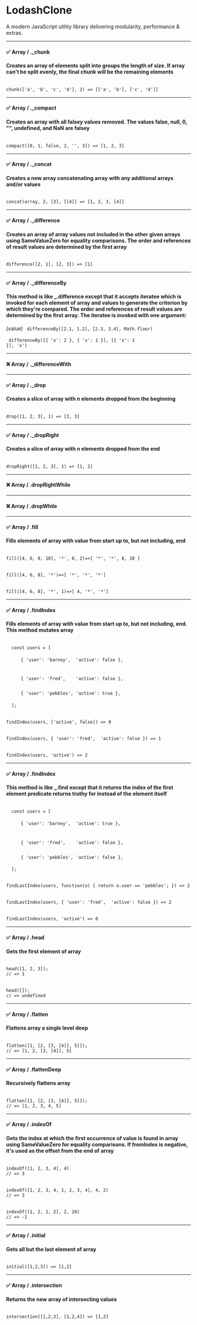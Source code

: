 # LodashClone
A modern JavaScript utility library delivering modularity, performance &amp; extras.
__________________________________

#### ✅ Array / ._chunk
#### Creates an array of elements split into groups the length of size. If array can't be split evenly, the final chunk will be the remaining elements
<code>
chunk(['a', 'b', 'c', 'd'], 2) => [['a', 'b'], ['c', 'd']]
</code>

__________________________________

#### ✅ Array / ._compact
#### Creates an array with all falsey values removed. The values false, null, 0, "", undefined, and NaN are falsey
<code>
compact([0, 1, false, 2, '', 3]) => [1, 2, 3]
</code>

__________________________________

#### ✅ Array / ._concat
#### Creates a new array concatenating array with any additional arrays and/or values
<code>
concat(array, 2, [3], [[4]] => [1, 2, 3, [4]]
</code>

__________________________________

#### ✅ Array / ._difference
#### Creates an array of array values not included in the other given arrays using SameValueZero for equality comparisons. The order and references of result values are determined by the first array
<code>
difference([2, 1], [2, 3]) => [1]
</code>

__________________________________

#### ✅ Array / ._differenceBy
#### This method is like _.difference except that it accepts iteratee which is invoked for each element of array and values to generate the criterion by which they're compared. The order and references of result values are determined by the first array. The iteratee is invoked with one argument:
(value)
<code>
differenceBy([2.1, 1.2], [2.3, 3.4], Math.floor)
</code>
<br/>
<code>
differenceBy([{ 'x': 2 }, { 'x': 1 }], [{ 'x': 1 }], 'x')
</code>

__________________________________

#### ❌ Array / ._differenceWith

__________________________________

#### ✅ Array / ._drop
#### Creates a slice of array with n elements dropped from the beginning
<code>
drop([1, 2, 3], 1) => [2, 3]
</code>

__________________________________

#### ✅ Array / ._dropRight
#### Creates a slice of array with n elements dropped from the end
<code>
dropRight([1, 2, 3], 1) => [1, 2]
</code>

__________________________________

#### ❌ Array / .dropRightWhile

__________________________________

#### ❌ Array / .dropWhile

__________________________________

#### ✅ Array / .fill
#### Fills elements of array with value from start up to, but not including, end
<code>
fill([4, 6, 8, 10], '*', 0, 2)=>[ '*', '*', 8, 10 ]
</code>
<br/>
<code>
fill([4, 6, 8], '*')=>[ '*', '*', '*']
</code>
<br/>
<code>
fill([4, 6, 8], '*', 1)=>[ 4, '*', '*']
</code>

__________________________________
#### ✅ Array / .findIndex
#### Fills elements of array with value from start up to, but not including, end. This method mutates array

<code>
  const users = [
    <p style="margin-left: 40px; line-height: 0">{ 'user': 'barney',  'active': false },</p>
    <p style="margin-left: 40px; line-height: 0; margin-bottom: 0">{ 'user': 'fred',    'active': false },</p>
    <p style="margin-left: 40px; line-height: 0">{ 'user': 'pebbles', 'active': true },</p>
  ];
</code>
<br>
<code>
findIndex(users, ['active', false]) => 0
</code>
<br/>
<code>
findIndex(users, { 'user': 'fred',  'active': false }) => 1
</code>
<br/>
<code>
findIndex(users, 'active') => 2
</code>

__________________________________
#### ✅ Array / .findIndex
#### This method is like _.find except that it returns the index of the first element predicate returns truthy for instead of the element itself

<code>
  const users = [
    <p style="margin-left: 40px; line-height: 0">{ 'user': 'barney',  'active': true },</p>
    <p style="margin-left: 40px; line-height: 0; margin-bottom: 0">{ 'user': 'fred',    'active': false },</p>
    <p style="margin-left: 40px; line-height: 0">{ 'user': 'pebbles', 'active': false },</p>
  ];
</code>
<br>
<code>
findLastIndex(users, function(o) { return o.user == 'pebbles'; }) => 2
</code>
<br/>
<code>
findLastIndex(users, { 'user': 'fred',  'active': false }) => 2
</code>
<br/>
<code>
findLastIndex(users, 'active') => 0
</code>

__________________________________
#### ✅ Array / .head
#### Gets the first element of array
<code>
head([1, 2, 3]);
// => 1
</code>
<br>
<code>
head([]);
// => undefined
</code>

__________________________________
#### ✅ Array / .flatten
#### Flattens array a single level deep
<code>
flatten([1, [2, [3, [4]], 5]]);
// => [1, 2, [3, [4]], 5]
</code>

__________________________________
#### ✅ Array / .flattenDeep
#### Recursively flattens array
<code>
flatten([1, [2, [3, [4]], 5]]);
// => [1, 2, 3, 4, 5]
</code>

__________________________________
#### ✅ Array / .indexOf
#### Gets the index at which the first occurrence of value is found in array using SameValueZero for equality comparisons. If fromIndex is negative, it's used as the offset from the end of array
<code>
indexOf([1, 2, 3, 4], 4)
// => 3
</code>
<br>
<code>
indexOf([1, 2, 3, 4, 1, 2, 3, 4], 4, 2)
// => 3
</code>
<br>
<code>
indexOf([1, 2, 1, 2], 2, 20)
// => -1
</code>

__________________________________
#### ✅ Array / .initial
#### Gets all but the last element of array
<code>
initial([1,2,3]) => [1,2]
</code>


__________________________________
#### ✅ Array / .intersection
#### Returns the new array of intersecting values
<code>
intersection([1,2,3], [1,2,4]) => [1,2]
</code>

